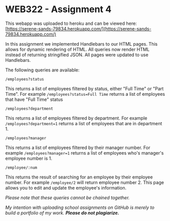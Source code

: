 # WEB322 - Assignment 4

This webapp was uploaded to heroku and can be viewed here: [https://serene-sands-79834.herokuapp.com/](https://serene-sands-79834.herokuapp.com/)

In this assignment we implemented Handlebars to our HTML pages. This allows for dynamic rendering of HTML. 
All queries now render HTML instead of returning stringified JSON. All pages were updated to use Handlebars.

The following queries are available:
```
/employees?status
```
This returns a list of employees filtered by status, either "Full Time" or "Part Time". For example `/employees?status=Full Time` returns a list of employees that have "Full Time" status

```
/employees?department
```
This returns a list of employees filtered by department. For example `/employees?department=1` returns a list of employees that are in department 1.


```
/employees?manager
```
This returns a list of employees filtered by their manager number. For example `/employees?manager=1` returns a list of employees who's manager's employee number is 1.


```
/employee/:num
```
This returns the result of searching for an employee by their employee number. For example `/employee/2` will return employee number 2.
This page allows you to edit and update the employee's information.

*Please note that these queries cannot be chained together.*

*My intention with uploading school assignments on GitHub is merely to build a portfolio of my work.* **_Please do not plagiarize._**
